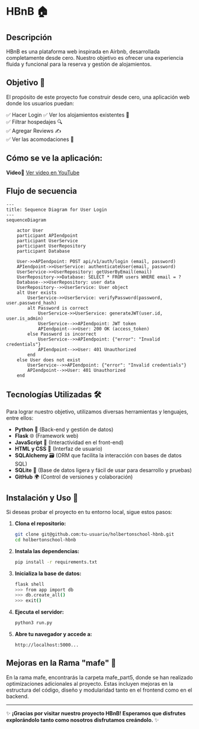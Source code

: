 # HBnB 🏠

## Descripción

HBnB es una plataforma web inspirada en Airbnb, desarrollada completamente desde cero. Nuestro objetivo es ofrecer una experiencia fluida y funcional para la reserva y gestión de alojamientos.

## Objetivo 📌
El propósito de este proyecto fue construir desde cero, una aplicación web donde los usuarios puedan:

✅ Hacer Login
✅ Ver los alojamientos existentes 🏡  
✅ Filtrar hospedajes 🔍  
✅ Agregar Reviews ✍️  
✅ Ver las acomodaciones 🏨

## Cómo se ve la aplicación:

**Video**🔗 [Ver video en YouTube](https://youtu.be/ibFUvtMqvnU?si=qWfZ68YNVFDQ3Y76)

## Flujo de secuencia

```mermaid
---
title: Sequence Diagram for User Login
---
sequenceDiagram

    actor User
    participant APIendpoint
    participant UserService
    participant UserRepository
    participant Database

    User->>APIendpoint: POST api/v1/auth/login (email, password)
    APIendpoint->>UserService: authenticateUser(email, password)
    UserService->>UserRepository: getUserByEmail(email)
    UserRepository->>Database: SELECT * FROM users WHERE email = ?
    Database-->>UserRepository: user data
    UserRepository-->>UserService: User object
    alt User exists
        UserService->>UserService: verifyPassword(password, user.password_hash)
        alt Password is correct
            UserService->>UserService: generateJWT(user.id, user.is_admin)
            UserService-->>APIendpoint: JWT token
            APIendpoint-->>User: 200 OK (access_token)
        else Password is incorrect
            UserService-->>APIendpoint: {"error": "Invalid credentials"}
            APIendpoint-->>User: 401 Unauthorized
        end
    else User does not exist
        UserService-->>APIendpoint: {"error": "Invalid credentials"}
        APIendpoint-->>User: 401 Unauthorized
    end
```

## Tecnologías Utilizadas 🛠️
Para lograr nuestro objetivo, utilizamos diversas herramientas y lenguajes, entre ellos:

- **Python** 🐍 (Back-end y gestión de datos)
- **Flask** 🌐 (Framework web)
- **JavaScript** 📜 (Interactividad en el front-end)
- **HTML y CSS** 🎨 (Interfaz de usuario)
- **SQLAlchemy** 🗃️ (ORM que facilita la interacción con bases de datos SQL)
- **SQLite** 💾 (Base de datos ligera y fácil de usar para desarrollo y pruebas)
- **GitHub** 🌍 (Control de versiones y colaboración)

## Instalación y Uso 🚀
Si deseas probar el proyecto en tu entorno local, sigue estos pasos:

1. **Clona el repositorio:**
   ```bash
   git clone git@github.com:tu-usuario/holbertonschool-hbnb.git
   cd holbertonschool-hbnb
   ```
2. **Instala las dependencias:**
   ```bash
   pip install -r requirements.txt
   ```
3. **Inicializa la base de datos:**
   ```bash
   flask shell
   >>> from app import db
   >>> db.create_all()
   >>> exit()
   ```
4. **Ejecuta el servidor:**
   ```bash
   python3 run.py
   ```
5. **Abre tu navegador y accede a:**
   ```
   http://localhost:5000...
   ```

## Mejoras en la Rama "mafe" 💪

En la rama mafe, encontrarás la carpeta mafe_part5, donde se han realizado optimizaciones adicionales al proyecto. Estas incluyen mejoras en la estructura del código, 
diseño y modularidad tanto en el frontend como en el backend.

---

✨ **¡Gracias por visitar nuestro proyecto HBnB! Esperamos que disfrutes explorándolo tanto como nosotros disfrutamos creándolo.** ✨

